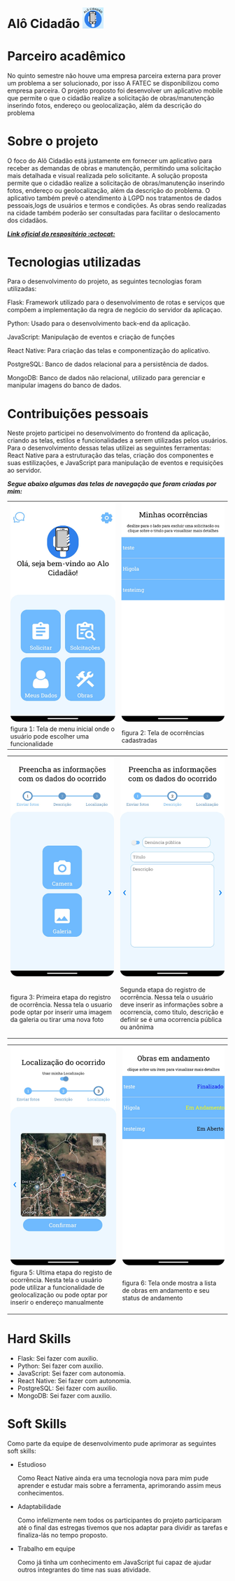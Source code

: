 <h1>Alô Cidadão <img src="https://github.com/JulianeFreitass/PortfolioTG/blob/main/imgs/Splash.png" width="48"></h1>

# Parceiro acadêmico
No quinto semestre não houve uma empresa parceira externa para prover um problema a ser solucionado, por isso A FATEC se disponibilizou como empresa parceira. O projeto proposto foi desenvolver um aplicativo mobile que permite o que o cidadão realize a solicitação de obras/manutenção inserindo fotos, endereço ou geolocalização, além da descrição do problema

# Sobre o projeto
O foco do Alô Cidadão está justamente em fornecer um aplicativo para receber as demandas de obras e manutenção, permitindo uma solicitação mais detalhada e visual realizada pelo solicitante. A solução proposta permite que o cidadão realize a solicitação de obras/manutenção inserindo fotos, endereço ou geolocalização, além da descrição do problema. O aplicativo também prevê o atendimento à LGPD nos tratamentos de dados pessoais,logs de usuários e termos e condições. As obras sendo realizadas na cidade também poderão ser consultadas para facilitar o deslocamento dos cidadãos.

***[Link oficial do respositório :octocat:](https://github.com/ThomasPalma1/FatecAPI-05)***

# Tecnologias utilizadas

Para o desenvolvimento do projeto, as seguintes tecnologias foram utilizadas:


<p>Flask: Framework utilizado para o desenvolvimento de rotas e serviços que compõem a implementação da regra de negócio do servidor da aplicaçao.</p>
<p>Python: Usado para o desenvolvimento back-end da aplicação.</p>
<p>JavaScript: Manipulação de eventos e criação de funções</p>
<p>React Native: Para criação das telas e componentização do aplicativo.</p>
<p>PostgreSQL: Banco de dados relacional para a persistência de dados.</p>
<p>MongoDB: Banco de dados não relacional, utilizado para gerenciar e manipular imagens do banco de dados.</p>
 
  # Contribuições pessoais
  
Neste projeto participei no desenvolvimento do frontend da aplicação, criando as telas, estilos e funcionalidades a serem utilizadas pelos usuários. Para o desenvolvimento dessas telas utilizei as seguintes ferramentas: React Native para a estruturação das telas, criação dos componentes e suas estilizações, e JavaScript para manipulação de eventos e requisições ao servidor.

***Segue abaixo algumas das telas de navegação que foram criadas por mim:***

<div align="center">
<table>
  <tr>
    <td align="center"><img src="https://raw.githubusercontent.com/ThomasPalma1/portfolio-tg/main/docs/FatecAPI-05/home-screen.png" height=500 width=250/></td>
    <td align="center"><img src="https://raw.githubusercontent.com/ThomasPalma1/portfolio-tg/main/docs/FatecAPI-05/screen-of-my-occurrences.png" height=500 width=250/></td>      
  </tr>
    <tr>
    <td width=300>figura 1: Tela de menu inicial onde o usuário pode escolher uma funcionalidade</td>
     <td width=300>figura 2: Tela de ocorrências cadastradas</td>
  </tr>
</table>

<table>
  <tr>
    <td  align="center" width=300><img src="https://raw.githubusercontent.com/ThomasPalma1/portfolio-tg/main/docs/FatecAPI-05/first-step-for-occurrence-registration.png" height=500 width=250/></td>
    <td   align="center" width=300><img src="https://raw.githubusercontent.com/ThomasPalma1/portfolio-tg/main/docs/FatecAPI-05/second-step-for-occurrence-registration.png.png" height=500 width=250/></td>      
  </tr>
   <tr>
     <td>figura 3: Primeira etapa do registro de ocorrência. Nessa tela o usuario pode optar por inserir uma imagem da galeria ou tirar uma nova foto</td>
     <td><p>Segunda etapa do registro de ocorrência. Nessa tela o usuário deve inserir as informações sobre a ocorrencia, como titulo, descrição e definir se é uma ocorrencia pública ou anônima</td>
  </tr>
</table>

<table>
  <tr>
    <td  align="center" width=300><img src="https://raw.githubusercontent.com/ThomasPalma1/portfolio-tg/main/docs/FatecAPI-05/third-step-for-occurrence-registration.png" height=500 width=250/></td>
    <td  align="center" width=300><img src="https://raw.githubusercontent.com/ThomasPalma1/portfolio-tg/main/docs/FatecAPI-05/works-in-progress-screen.png" height=500 width=250/></td>      
  </tr>
   <tr>
     <td>figura 5: Ultima etapa do registo de ocorrência. Nesta tela o usuário pode utilizar a funcionalidade de geolocalização ou pode optar por inserir o endereço manualmente</p></td>
     <td>figura 6: Tela onde mostra a lista de obras em andamento e seu status de andamento</td>
  </tr>
</table>
</div>


  
# Hard Skills
  
- Flask: Sei fazer com auxilio.
- Python: Sei fazer com auxilio.
- JavaScript: Sei fazer com autonomia.
- React Native: Sei fazer com autonomia.
- PostgreSQL: Sei fazer com auxilio.
- MongoDB: Sei fazer com auxilio.


# Soft Skills
Como parte da equipe de desenvolvimento pude aprimorar as seguintes soft skills: 

- Estudioso
  
  Como React Native ainda era uma tecnologia nova para mim pude aprender e estudar mais sobre a ferramenta, aprimorando assim meus conhecimentos. 

- Adaptabilidade
  
  Como infelizmente nem todos os participantes do projeto participaram até o final das estregas tivemos que nos adaptar para dividir as tarefas e finaliza-lás no tempo proposto.

- Trabalho em equipe

  Como já tinha um conhecimento em JavaScript fui capaz de ajudar outros integrantes do time nas suas atividade.